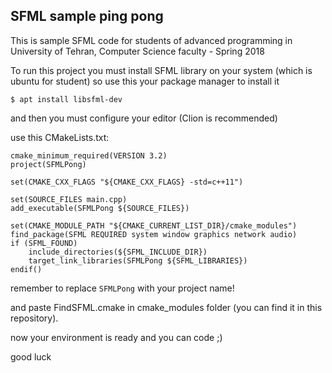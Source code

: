 ## SFML sample ping pong

This is sample SFML code for students of advanced programming in University of Tehran, Computer Science faculty - Spring 2018

To run this project you must install SFML library on your system (which is ubuntu for student)
so use this your package manager to install it

`$ apt install libsfml-dev`

and then you must configure your editor (Clion is recommended)

use this CMakeLists.txt:
```
cmake_minimum_required(VERSION 3.2)
project(SFMLPong)

set(CMAKE_CXX_FLAGS "${CMAKE_CXX_FLAGS} -std=c++11")

set(SOURCE_FILES main.cpp)
add_executable(SFMLPong ${SOURCE_FILES})

set(CMAKE_MODULE_PATH "${CMAKE_CURRENT_LIST_DIR}/cmake_modules")
find_package(SFML REQUIRED system window graphics network audio)
if (SFML_FOUND)
    include_directories(${SFML_INCLUDE_DIR})
    target_link_libraries(SFMLPong ${SFML_LIBRARIES})
endif()

```

remember to replace `SFMLPong` with your project name!

and paste FindSFML.cmake in cmake_modules folder (you can find it in this repository).

now your environment is ready and you can code ;)

good luck